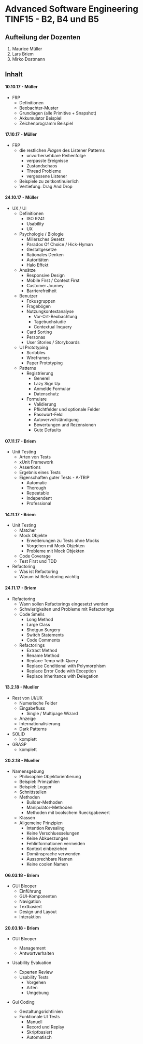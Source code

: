 # Advanced Software Engineering TINF15 - B2, B4 und B5
## Aufteilung der Dozenten

1. Maurice Müller
1. Lars Briem
1. Mirko Dostmann

## Inhalt
#### 10.10.17 - Müller
* FRP
  * Definitionen
  * Beobachter-Muster
  * Grundlagen (alle Primitive + Snapshot)
  * Akkumulator Beispiel
  * Zeichenprogramm Beispiel

#### 17.10.17 - Müller
* FRP
  * die restlichen _Plagen_ des Listener Patterns
    * unvorhersehbare Reihenfolge
    * verpasste Ereignisse
    * Zustandschaos
    * Thread Probleme
    * vergessene Listener
  * Beispiele zu zeitkontinuierlich
  * Vertiefung: Drag And Drop
  
#### 24.10.17 - Müller
* UX / UI
  * Definitionen
    * ISO 9241
    * Usability
    * UX
  * Psychologie / Biologie
    * Millersches Gesetz
    * Paradox Of Choice / Hick-Hyman
    * Gestaltgesetze
    * Rationales Denken
    * Autoritäten
    * Halo Effekt
  * Ansätze
    * Responsive Design
    * Mobile First / Context First
    * Customer Journey
    * Barrierefreiheit
  * Benutzer
    * Fokusgruppen
    * Fragebögen
    * Nutzungkontextanalyse
      * Vor-Ort-Beobachtung
      * Tagebuchstudie
      * Contextual Inquery
    * Card Sorting
    * Personas
    * User Stories / Storyboards
  * UI Prototyping
    * Scribbles
    * Wireframes
    * Paper Prototyping
  * Patterns
    * Registrierung
      * Generell
      * Lazy Sign Up
      * Anmelde Formular
      * Datenschutz
    * Formulare
      * Validierung
      * Pflichtfelder und optionale Felder
      * Passwort-Feld
      * Autovervollständigung
      * Bewertungen und Rezensionen
      * Gute Defaults
      
#### 07.11.17 - Briem
* Unit Testing
  * Arten von Tests
  * xUnit Framework
  * Assertions
  * Ergebnis eines Tests
  * Eigenschaften guter Tests - A-TRIP
    * Automatic
    * Thorough
    * Repeatable
    * Independent
    * Professional

#### 14.11.17 - Briem
* Unit Testing
  * Matcher
  * Mock Objekte
    * Erweiterungen zu Tests ohne Mocks
    * Vorgehen mit Mock Objekten
    * Probleme mit Mock Objekten
  * Code Coverage
  * Test First und TDD
* Refactoring
  * Was ist Refactoring
  * Warum ist Refactoring wichtig

#### 24.11.17 - Briem
* Refactoring
  * Wann sollen Refactorings eingesetzt werden
  * Schwierigkeiten und Probleme mit Refactorings
  * Code Smells
    * Long Method
    * Large Class
    * Shotgun Surgery
    * Switch Statements
    * Code Comments
  * Refactorings
    * Extract Method
    * Rename Method
    * Replace Temp with Query
    * Replace Conditional with Polymorphism
    * Replace Error Code with Exception
    * Replace Inheritance with Delegation

#### 13.2.18 - Mueller
* Rest von UI/UX
  * Numerische Felder
  * Eingabefluss
    * Single / Multipage Wizard
  * Anzeige
  * Internationalisierung
  * Dark Patterns
* SOLID
  * komplett
* GRASP
  * komplett

#### 20.2.18 - Mueller
* Namensgebung
  * Philosophie Objektorientierung
  * Beispiel: Primzahlen
  * Beispiel: Logger
  * Schnittstellen
  * Methoden
    * Builder-Methoden
    * Manipulator-Methoden
    * Methoden mit boolschem Rueckgabewert
  * Klassen
  * Allgemeine Prinzipien
    * Intention Revealing
    * Keine Verschluesselungen
    * Keine Abkuerzungen
    * Fehlinformationen vermeiden
    * Kontext einbeziehen
    * Domänsprache verwenden
    * Aussprechbare Namen
    * Keine coolen Namen

#### 06.03.18 - Briem
* GUI Blooper
  * Einführung
  * GUI-Komponenten
  * Navigation
  * Textbasiert
  * Design und Layout
  * Interaktion

#### 20.03.18 - Briem
* GUI Blooper
  * Management
  * Antwortverhalten

* Usability Evaluation
  * Experten Review
  * Usability Tests
    * Vorgehen
    * Arten
    * Umgebung

* Gui Coding
  * Gestaltungsrichtlinien
  * Funktionale UI Tests
    * Manuell
    * Record und Replay
    * Skriptbasiert
    * Automatisch
